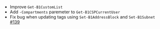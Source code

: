 - Improve `Get-B1CustomList`
- Add `-Compartments` paremeter to `Get-B1CSPCurrentUser`
- Fix bug when updating tags using `Set-B1AddressBlock` and `Set-B1Subnet` [#139](https://github.com/TehMuffinMoo/ibPS/issues/139)
